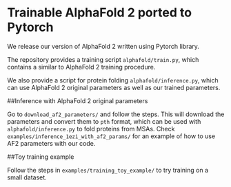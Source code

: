 # Trainable AlphaFold 2 ported to Pytorch

We release our version of AlphaFold 2 written using Pytorch library. 

The repository provides a training script `alphafold/train.py`, which contains a similar to 
AlphaFold 2 training procedure.

We also provide a script for protein folding `alphafold/inference.py`, which can use 
AlphaFold 2 original parameters as well as our trained parameters.

##Inference with AlphaFold 2 original parameters

Go to `download_af2_parameters/` and follow the steps. This will download the parameters and convert
them to `pth` format, which can be used with `alphafold/inference.py` to fold proteins from MSAs. 
Check `examples/inference_1ezi_with_af2_params/` for an example of how to use AF2 parameters with 
our code.

##Toy training example

Follow the steps in `examples/training_toy_example/` to try training on a small dataset.